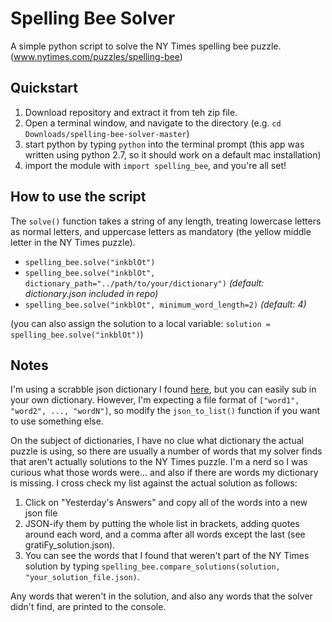 # Spelling Bee Solver
A simple python script to solve the NY Times spelling bee puzzle. (www.nytimes.com/puzzles/spelling-bee)

## Quickstart
1. Download repository and extract it from teh zip file.
2. Open a terminal window, and navigate to the directory (e.g. `cd Downloads/spelling-bee-solver-master`)
3. start python by typing `python` into the terminal prompt (this app was written using python 2.7, so it should work on a default mac installation)
4. import the module with `import spelling_bee`, and you're all set!

## How to use the script
The `solve()` function takes a string of any length, treating lowercase letters as normal letters, and uppercase letters as mandatory (the yellow middle letter in the NY Times puzzle).
* `spelling_bee.solve("inkblOt")`
* `spelling_bee.solve("inkblOt", dictionary_path="../path/to/your/dictionary")` *(default: dictionary.json included in repo)*
* `spelling_bee.solve("inkblOt", minimum_word_length=2)` *(default: 4)*

(you can also assign the solution to a local variable: `solution = spelling_bee.solve("inkblOt")`)

## Notes
I'm using a scrabble json dictionary I found [here](https://github.com/benjamincrom/scrabble/blob/master/scrabble/dictionary.json), but you can easily sub in your own dictionary. However, I'm expecting a file format of `["word1", "word2", ..., "wordN"]`, so modify the `json_to_list()` function if you want to use something else.

On the subject of dictionaries, I have no clue what dictionary the actual puzzle is using, so there are usually a number of words that my solver finds that aren't actually solutions to the NY Times puzzle. I'm a nerd so I was curious what those words were... and also if there are words my dictionary is missing. I cross check my list against the actual solution as follows:
1. Click on "Yesterday's Answers" and copy all of the words into a new json file 
2. JSON-ify them by putting the whole list in brackets, adding quotes around each word, and a comma after all words except the last (see gratiFy_solution.json). 
3. You can see the words that I found that weren't part of the NY Times solution by typing `spelling_bee.compare_solutions(solution, "your_solution_file.json)`.

Any words that weren't in the solution, and also any words that the solver didn't find, are printed to the console.

